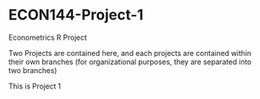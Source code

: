 # ECON144-Project-1
Econometrics R Project

Two Projects are contained here, and each projects are contained within their own branches (for organizational purposes, they are separated into two branches)

This is Project 1
